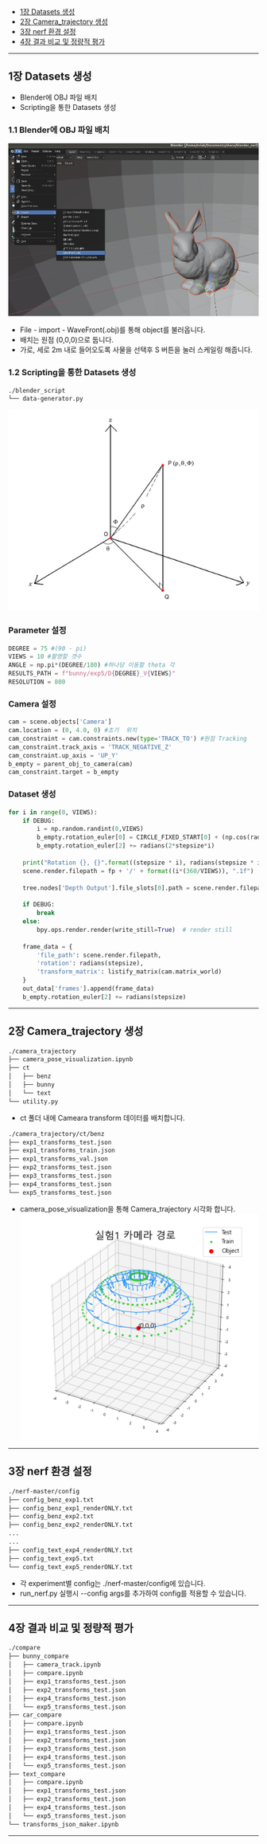- [1장 Datasets 생성](#1--datasets---)
- [2장 Camera_trajectory 생성](#2--camera-trajectory---)
- [3장 nerf 환경 설정](#3--nerf------)
- [4장 결과 비교 및 정량적 평가](#4----------------)
---
## 1장 Datasets 생성
- Blender에 OBJ 파일 배치
- Scripting을 통한 Datasets 생성
### 1.1 Blender에 OBJ 파일 배치
![1_1](./docs_img/1_1.png)
- File - import - WaveFront(.obj)를 통해 object를 불러옵니다.
- 배치는 원점 (0,0,0)으로 둡니다.
- 가로, 세로 2m 내로 들어오도록 사물을 선택후 S 버튼을 눌러 스케일링 해줍니다.
### 1.2 Scripting을 통한 Datasets 생성
```bash
./blender_script
└── data-generator.py
```
![1_2](./docs_img/1_2.png)  
### Parameter 설정
```Python
DEGREE = 75 #(90 - pi)
VIEWS = 10 #촬영할 갯수
ANGLE = np.pi*(DEGREE/180) #하나당 이동할 theta 각
RESULTS_PATH = f"bunny/exp5/D{DEGREE}_V{VIEWS}"
RESOLUTION = 800
```
### Camera 설정
```Python
cam = scene.objects['Camera']
cam.location = (0, 4.0, 0) #초기  위치
cam_constraint = cam.constraints.new(type='TRACK_TO') #원점 Tracking
cam_constraint.track_axis = 'TRACK_NEGATIVE_Z'
cam_constraint.up_axis = 'UP_Y'
b_empty = parent_obj_to_camera(cam)
cam_constraint.target = b_empty
```
### Dataset 생성
```Python
for i in range(0, VIEWS):
    if DEBUG:
        i = np.random.randint(0,VIEWS)
        b_empty.rotation_euler[0] = CIRCLE_FIXED_START[0] + (np.cos(radians(stepsize*i))+1)/2 * vertical_diff
        b_empty.rotation_euler[2] += radians(2*stepsize*i)
   
    print("Rotation {}, {}".format((stepsize * i), radians(stepsize * i)))
    scene.render.filepath = fp + '/' + format((i*(360/VIEWS)), ".1f")

    tree.nodes['Depth Output'].file_slots[0].path = scene.render.filepath + "_depth_"

    if DEBUG:
        break
    else:
        bpy.ops.render.render(write_still=True)  # render still

    frame_data = {
        'file_path': scene.render.filepath,
        'rotation': radians(stepsize),
        'transform_matrix': listify_matrix(cam.matrix_world)
    }
    out_data['frames'].append(frame_data)
    b_empty.rotation_euler[2] += radians(stepsize)
```
---
## 2장 Camera_trajectory 생성
```Bash
./camera_trajectory
├── camera_pose_visualization.ipynb
├── ct
│   ├── benz
│   ├── bunny
│   └── text
└── utility.py
```
- ct 폴더 내에 Cameara transform 데이터를 배치합니다.
```Bash
./camera_trajectory/ct/benz
├── exp1_transforms_test.json
├── exp1_transforms_train.json
├── exp1_transforms_val.json
├── exp2_transforms_test.json
├── exp3_transforms_test.json
├── exp4_transforms_test.json
└── exp5_transforms_test.json
```
- camera_pose_visualization을 통해 Camera_trajectory 시각화 합니다.  
![2_1](./docs_img/2_1.png)  
---
## 3장 nerf 환경 설정
```Bash
./nerf-master/config
├── config_benz_exp1.txt
├── config_benz_exp1_renderONLY.txt
├── config_benz_exp2.txt
├── config_benz_exp2_renderONLY.txt
...
...
├── config_text_exp4_renderONLY.txt
├── config_text_exp5.txt
└── config_text_exp5_renderONLY.txt
```
- 각 experiment별 config는 ./nerf-master/config에 있습니다.
- run_nerf.py 실행시 --config args를 추가하여 config를 적용할 수 있습니다.

---
## 4장 결과 비교 및 정량적 평가
```Bash
./compare
├── bunny_compare
│   ├── camera_track.ipynb
│   ├── compare.ipynb
│   ├── exp1_transforms_test.json
│   ├── exp2_transforms_test.json
│   ├── exp4_transforms_test.json
│   └── exp5_transforms_test.json
├── car_compare
│   ├── compare.ipynb
│   ├── exp1_transforms_test.json
│   ├── exp2_transforms_test.json
│   ├── exp3_transforms_test.json
│   ├── exp4_transforms_test.json
│   └── exp5_transforms_test.json
├── text_compare
│   ├── compare.ipynb
│   ├── exp1_transforms_test.json
│   ├── exp2_transforms_test.json
│   ├── exp4_transforms_test.json
│   └── exp5_transforms_test.json
└── transforms_json_maker.ipynb
```
---